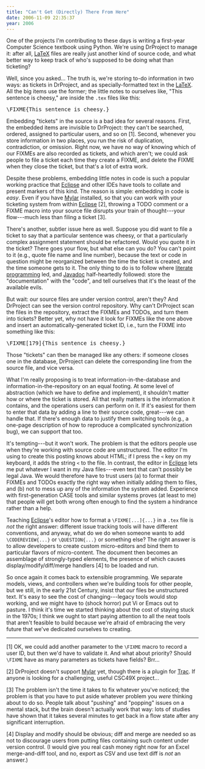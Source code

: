 ```yaml
---
title: "Can't Get (Directly) There From Here"
date: 2006-11-09 22:35:37
year: 2006
---
```

One of the projects I'm contributing to these days is writing a first-year Computer Science textbook using Python.  We're using DrProject to manage it: after all, <a href="http://www.latex-project.org/">LaTeX</a> files are really just another kind of source code, and what better way to keep track of who's supposed to be doing what than ticketing?

Well, since you asked...  The truth is, we're storing to-do information in two ways: as tickets in DrProject, and as specially-formatted text in the <a href="http://www.latex-project.org/">LaTeX</a>.  All the big items use the former; the little notes to ourselves like, "This sentence is cheesy," are inside the <code>.tex</code> files like this:
<pre>\FIXME{This sentence is cheesy.}</pre>
Embedding "tickets" in the source is a bad idea for several reasons.  First, the embedded items are invisible to DrProject: they can't be searched, ordered, assigned to particular users, and so on [1].  Second, whenever you store information in two places, you run the risk of duplication, contradiction, or omission.  Right now, we have no way of knowing which of our FIXMEs are also recorded as tickets, and which aren't; we could ask people to file a ticket each time they create a FIXME, and delete the FIXME when they close the ticket, but that's a lot of extra work.

Despite these problems, embedding little notes in code is such a popular working practice that <a href="http://www.eclipse.org">Eclipse</a> and other IDEs have tools to collate and present markers of this kind.  The reason is simple: embedding in code is <em>easy</em>.  Even if you have <a href="http://www.eclipse.org/mylar/">Mylar</a> installed, so that you can work with your ticketing system from within <a href="http://www.eclipse.org">Eclipse</a> [2], throwing a TODO comment or a FIXME macro into your source file disrupts your train of thought---your flow---much less than filing a ticket [3].

There's another, subtler issue here as well.  Suppose you did want to file a ticket to say that a particular sentence was cheesy, or that a particularly complex assignment statement should be refactored. Would you quote it in the ticket?  There goes your flow, but what else can you do?  You can't point to it (e.g., quote file name and line number), because the text or code in question might be reorganized between the time the ticket is created, and the time someone gets to it.  The only thing to do is to follow where <a href="http://www.literateprogramming.com/">literate programming</a> led, and <a href="http://java.sun.com/j2se/javadoc/">Javadoc</a> half-heartedly followed: store the "documentation" with the "code", and tell ourselves that it's the least of the available evils.

But wait: our source files are under version control, aren't they? And DrProject can see the version control repository.  Why can't DrProject scan the files in the repository, extract the FIXMEs and TODOs, and turn them into tickets? Better yet, why not have it look for FIXMEs like the one above and insert an automatically-generated ticket ID, i.e., turn the FIXME into something like this:
<pre>\FIXME[179]{This sentence is cheesy.}</pre>
Those "tickets" can then be managed like any others: if someone closes one in the database, DrProject can delete the corresponding line from the source file, and vice versa.

What I'm really proposing is to treat information-in-the-database and information-in-the-repository on an equal footing.  At some level of abstraction (which we have to define and implement), it shouldn't matter how or where the ticket is stored.  All that really matters is the information it contains, and the operations users can perform on it.  If it's easiest for them to enter that data by adding a line to their source code, great---we can handle that.  If there's enough data to justify them switching tools (e.g., a one-page description of how to reproduce a complicated synchronization bug), we can support that too.

It's tempting---but it won't work.  The problem is that the editors people use when they're working with source code are unstructured. The editor I'm using to create this posting knows about HTML; if I press the <code><</code> key on my keyboard, it adds the string <code>&lt;</code> to the file.  In contrast, the editor in <a href="http://www.eclipse.org">Eclipse</a> lets me put whatever I want in my Java files---even text that can't possibly be legal Java.  We would therefore have to trust users (a) to format their FIXMEs and TODOs exactly the right way when initially adding them to files, and (b) not to mess up any of the information the system added. Experience with first-generation CASE tools and similar systems proves (at least to me) that people will get both wrong often enough to find the system a hindrance rather than a help.

Teaching <a href="http://www.eclipse.org">Eclipse</a>'s editor how to format a <code>\FIXME[...]{...}</code> in a <code>.tex</code> file is <em>not</em> the right answer: different issue tracking tools will have different conventions, and anyway, what do we do when someone wants to add <code>\CODEREVIEW{...}</code> or <code>\QUESTION{...}</code> or something else?  The right answer is to allow developers to create custom micro-editors and bind them to particular flavors of micro-content.  The document then becomes an assemblage of strongly-typed elements, the presence of which causes display/modify/diff/merge handlers [4] to be loaded and run.

So once again it comes back to extensible programming.  We separate models, views, and controllers when we're building tools for other people, but we still, in the early 21st Century, insist that <em>our</em> files be unstructured text.  It's easy to see the cost of changing---legacy tools would stop working, and we might have to (shock horror) put Vi or Emacs out to pasture.  I think it's time we started thinking about the cost of staying stuck in the 1970s; I think we ought to start paying attention to all the neat tools that aren't feasible to build because we're afraid of embracing the very future that we've dedicated ourselves to creating.

<hr />[1] OK, we could add another parameter to the <code>\FIXME</code> macro to record a user ID, but then we'd have to validate it.  And what about priority?  Should <code>\FIXME</code> have as many parameters as tickets have fields?  Brr...

[2] DrProject doesn't support <a href="http://www.eclipse.org/mylar/">Mylar</a> yet, though there is a plugin for <a href="http://trac.edgewall.com">Trac</a>.  If anyone is looking for a challenging, useful CSC49X project...

[3] The problem isn't the time it takes to fix whatever you've noticed; the problem is that you have to put aside whatever problem you <em>were</em> thinking about to do so.  People talk about "pushing" and "popping" issues on a mental stack, but the brain doesn't actually work that way: lots of studies have shown that it takes several minutes to get back in a flow state after any significant interruption.

[4] Display and modify should be obvious; diff and merge are needed so as not to discourage users from putting files containing such content under version control.  (I would give you real cash money right now for an Excel merge-and-diff tool, and no, export as CSV and use text diff is <em>not</em> an answer.)
